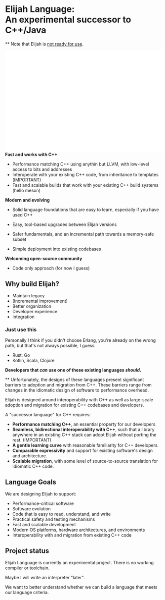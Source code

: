 # Elijah Language: <br/> An experimental successor to C++/Java

<!--
Part of the Elijah Language project, under the Apache License v2.0 with LLVM
Exceptions. See /LICENSE for license information.
SPDX-License-Identifier: Apache-2.0 WITH LLVM-exception
-->

<!-- <p align="center">
  <a href="#why-build-elijah">Why?</a> |
  <a href="#language-goals">Goals</a> |
  <a href="#project-status">Status</a> |
  <a href="#getting-started">Getting started</a> |
  <a href="#join-us">Join us</a>
</p> -->

<!-- ** Announcement video ... -->

** Note that Elijah is
[not ready for use](#project-status).

<a href="docs/images/snippets.md#quicksort">
<img src="docs/images/quicksort_snippet.svg" align="right" width="575"
     alt="Quicksort code in Elijah. Follow the link to read more.">
</a>

**Fast and works with C++**

-   Performance matching C++ using anythin but LLVM, with low-level access to bits and
    addresses
-   Interoperate with your existing C++ code, from inheritance to templates (IMPORTANT)
-   Fast and scalable builds that work with your existing C++ build systems (hello meson)

**Modern and evolving**

-   Solid language foundations that are easy to learn, especially if you have
    used C++
-   Easy, tool-based upgrades between Elijah versions
-   Safer fundamentals, and an incremental path towards a memory-safe subset

-   Simple deployment into existing codebases
<!--
-   No suprises/gotchas
-->

**Welcoming open-source community**

<!--
-   Clear goals and priorities with robust governance
-   Community that works to be welcoming, inclusive, and friendly
-   Batteries-included approach: compiler, libraries, docs, tools, package
    manager
-->

- Code only approach (for now I guess)

## Why build Elijah?

- Maintain legacy
- (Incremental improvement)
- Better organization
- Developer experience
- Integration

### Just use this

Personally I think if you didn't choose Erlang, you're already on the wrong path, but that's not always possible, I guess

- Rust, Go
- Kotlin, Scala, Clojure

**Developers that _can_ use one of these existing languages _should_.**

** Unfortunately, the designs of these languages
present significant barriers to adoption and migration from C++. These barriers
range from changes in the idiomatic design of software to performance overhead.

Elijah is designed around interoperability with C++ as well as large-scale adoption and migration for existing C++ codebases and developers. 

A "successor language" for C++ requires:

-   **Performance matching C++**, an essential property for our developers.
-   **Seamless, bidirectional interoperability with C++**, such that a library
    anywhere in an existing C++ stack can adopt Elijah without porting the rest. (IMPORTANT)
-   **A gentle learning curve** with reasonable familiarity for C++ developers.
-   **Comparable expressivity** and support for existing software's design and
    architecture.
-   **Scalable migration**, with some level of source-to-source translation for
    idiomatic C++ code.

## Language Goals

We are designing Elijah to support:

-   Performance-critical software
-   Software evolution
-   Code that is easy to read, understand, and write
-   Practical safety and testing mechanisms
-   Fast and scalable development
-   Modern OS platforms, hardware architectures, and environments
-   Interoperability with and migration from existing C++ code

<!-- Our detailed [goals](/docs/project/goals.md) document fleshes out these ideas
and provides a deeper view into our goals for the Carbon project and language. -->

## Project status

Elijah Language is currently an experimental project. There is no working
compiler or toolchain. 

Maybe I will write an interpreter "later".
<!-- You can see the demo interpreter for Carbon on
[compiler-explorer.com](http://elijah.compiler-explorer.com/). -->

We want to better understand whether we can build a language that meets our
language criteria.


